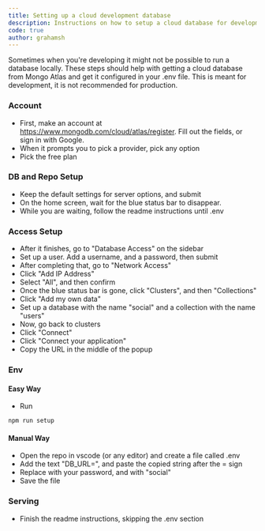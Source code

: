 ```yaml
---
title: Setting up a cloud development database
description: Instructions on how to setup a cloud database for development.
code: true
author: grahamsh
---
```

Sometimes when you're developing it might not be possible to run a database locally. These steps should help with getting a cloud database from Mongo Atlas and get it configured in your .env file. This is meant for development, it is not recommended for production.

### Account
- First, make an account at https://www.mongodb.com/cloud/atlas/register. Fill out the fields, or sign in with Google.
- When it prompts you to pick a provider, pick any option
- Pick the free plan
### DB and Repo Setup
- Keep the default settings for server options, and submit
- On the home screen, wait for the blue status bar to disappear.
- While you are waiting, follow the readme instructions until .env
### Access Setup
- After it finishes, go to "Database Access" on the sidebar
- Set up a user. Add a username, and a password, then submit
- After completing that, go to "Network Access"
- Click "Add IP Address"
-  Select "All", and then confirm
- Once the blue status bar is gone, click "Clusters", and then "Collections"
- Click "Add my own data"
- Set up a database with the name "social" and a collection with the name "users"
- Now, go back to clusters
- Click "Connect"
- Click "Connect your application"
- Copy the URL in the middle of the popup
### Env
#### Easy Way
- Run
```console
npm run setup
```
#### Manual Way
- Open the repo in vscode (or any editor) and create a file called .env
- Add the text "DB_URL=", and paste the copied string after the = sign
- Replace <password> with your password, and <dbname> with "social"
- Save the file
### Serving
- Finish the readme instructions, skipping the .env section
